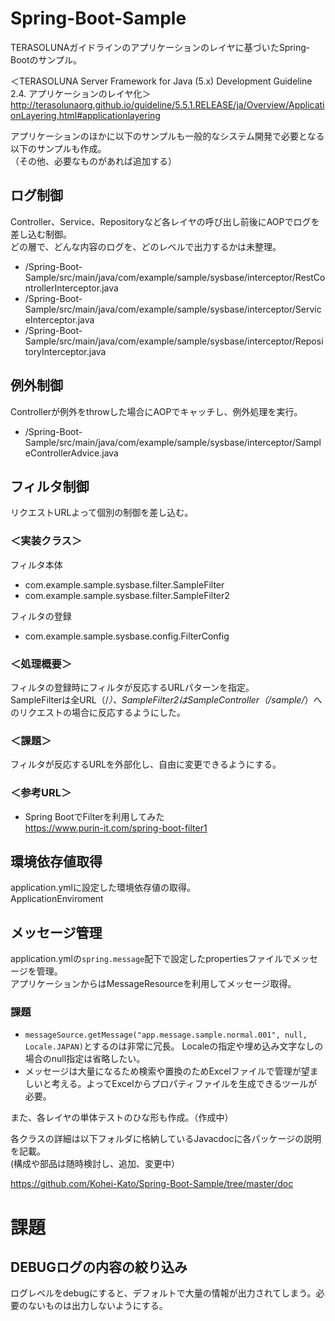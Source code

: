 # Spring-Boot-Sample

TERASOLUNAガイドラインのアプリケーションのレイヤに基づいたSpring-Bootのサンプル。

＜TERASOLUNA Server Framework for Java (5.x) Development Guideline　2.4. アプリケーションのレイヤ化＞
http://terasolunaorg.github.io/guideline/5.5.1.RELEASE/ja/Overview/ApplicationLayering.html#applicationlayering

アプリケーションのほかに以下のサンプルも一般的なシステム開発で必要となる以下のサンプルも作成。  
（その他、必要なものがあれば追加する）

## ログ制御
Controller、Service、Repositoryなど各レイヤの呼び出し前後にAOPでログを差し込む制御。  
どの層で、どんな内容のログを、どのレベルで出力するかは未整理。  

- /Spring-Boot-Sample/src/main/java/com/example/sample/sysbase/interceptor/RestControllerInterceptor.java
- /Spring-Boot-Sample/src/main/java/com/example/sample/sysbase/interceptor/ServiceInterceptor.java
- /Spring-Boot-Sample/src/main/java/com/example/sample/sysbase/interceptor/RepositoryInterceptor.java

## 例外制御
Controllerが例外をthrowした場合にAOPでキャッチし、例外処理を実行。  
- /Spring-Boot-Sample/src/main/java/com/example/sample/sysbase/interceptor/SampleControllerAdvice.java  


## フィルタ制御 
リクエストURLよって個別の制御を差し込む。

### ＜実装クラス＞
フィルタ本体
- com.example.sample.sysbase.filter.SampleFilter
- com.example.sample.sysbase.filter.SampleFilter2

フィルタの登録
- com.example.sample.sysbase.config.FilterConfig

### ＜処理概要＞
フィルタの登録時にフィルタが反応するURLパターンを指定。  
SampleFilterは全URL（/*）、SampleFilter2はSampleController（/sample/*）へのリクエストの場合に反応するようにした。

### ＜課題＞
フィルタが反応するURLを外部化し、自由に変更できるようにする。

### ＜参考URL＞
- Spring BootでFilterを利用してみた  
https://www.purin-it.com/spring-boot-filter1

## 環境依存値取得 
application.ymlに設定した環境依存値の取得。  
ApplicationEnviroment 

## メッセージ管理 
application.ymlの`spring.message`配下で設定したpropertiesファイルでメッセージを管理。  
アプリケーションからはMessageResourceを利用してメッセージ取得。  

### 課題

- `messageSource.getMessage("app.message.sample.normal.001", null, Locale.JAPAN)`とするのは非常に冗長。
Localeの指定や埋め込み文字なしの場合のnull指定は省略したい。
- メッセージは大量になるため検索や置換のためExcelファイルで管理が望ましいと考える。よってExcelからプロパティファイルを生成できるツールが必要。


また、各レイヤの単体テストのひな形も作成。（作成中）


各クラスの詳細は以下フォルダに格納しているJavacdocに各パッケージの説明を記載。  
(構成や部品は随時検討し、追加、変更中）

https://github.com/Kohei-Kato/Spring-Boot-Sample/tree/master/doc


# 課題
## DEBUGログの内容の絞り込み
ログレベルをdebugにすると、デフォルトで大量の情報が出力されてしまう。必要のないものは出力しないようにする。
